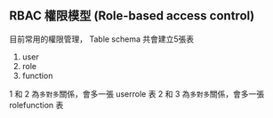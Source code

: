 ## RBAC 權限模型 (Role-based access control)
目前常用的權限管理， Table schema 共會建立5張表
1. user
2. role
3. function

1 和 2 為`多對多`關係，會多一張 userrole 表
2 和 3 為`多對多`關係，會多一張 rolefunction 表
